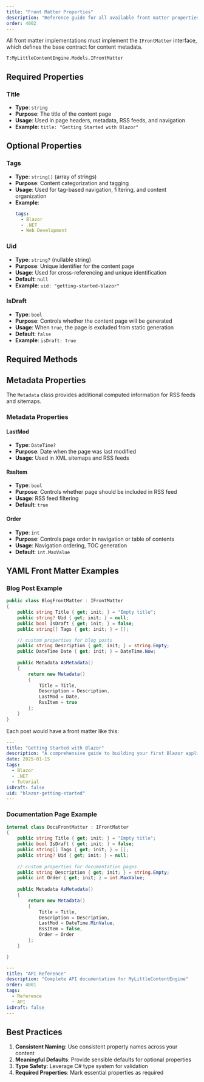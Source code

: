 ```yaml
---
title: "Front Matter Properties"
description: "Reference guide for all available front matter properties and their usage"
order: 4002
---
```


All front matter implementations must implement the `IFrontMatter` interface, which defines the base contract for
content metadata.

```csharp:xmldocid
T:MyLittleContentEngine.Models.IFrontMatter
```

## Required Properties

### Title

- **Type**: `string`
- **Purpose**: The title of the content page
- **Usage**: Used in page headers, metadata, RSS feeds, and navigation
- **Example**: `title: "Getting Started with Blazor"`

## Optional Properties

### Tags

- **Type**: `string[]` (array of strings)
- **Purpose**: Content categorization and tagging
- **Usage**: Used for tag-based navigation, filtering, and content organization
- **Example**:
  ```yaml
  tags:
    - Blazor
    - .NET
    - Web Development
  ```

### Uid

- **Type**: `string?` (nullable string)
- **Purpose**: Unique identifier for the content page
- **Usage**: Used for cross-referencing and unique identification
- **Default**: `null`
- **Example**: `uid: "getting-started-blazor"`


### IsDraft

- **Type**: `bool`
- **Purpose**: Controls whether the content page will be generated
- **Usage**: When `true`, the page is excluded from static generation
- **Default**: `false`
- **Example**: `isDraft: true`

## Required Methods

## Metadata Properties

The `Metadata` class provides additional computed information for RSS feeds and sitemaps.

### Metadata Properties

#### LastMod

- **Type**: `DateTime?`
- **Purpose**: Date when the page was last modified
- **Usage**: Used in XML sitemaps and RSS feeds

#### RssItem

- **Type**: `bool`
- **Purpose**: Controls whether page should be included in RSS feed
- **Usage**: RSS feed filtering
- **Default**: `true`

#### Order

- **Type**: `int`
- **Purpose**: Controls page order in navigation or table of contents
- **Usage**: Navigation ordering, TOC generation
- **Default**: `int.MaxValue`


## YAML Front Matter Examples

### Blog Post Example

```csharp
public class BlogFrontMatter : IFrontMatter
{
    public string Title { get; init; } = "Empty title";
    public string? Uid { get; init; } = null;
    public bool IsDraft { get; init; } = false;
    public string[] Tags { get; init; } = [];

    // custom properties for blog posts
    public string Description { get; init; } = string.Empty;
    public DateTime Date { get; init; } = DateTime.Now;
    
    public Metadata AsMetadata()
    {
        return new Metadata()
        {
            Title = Title,
            Description = Description,
            LastMod = Date,
            RssItem = true
        };
    }
}
```

Each post would have a front matter like this:

```yaml
---
title: "Getting Started with Blazor"
description: "A comprehensive guide to building your first Blazor application"
date: 2025-01-15
tags:
  - Blazor
  - .NET
  - Tutorial
isDraft: false
uid: "blazor-getting-started"
---
```

### Documentation Page Example

```csharp
internal class DocsFrontMatter : IFrontMatter
{
    public string Title { get; init; } = "Empty title";
    public bool IsDraft { get; init; } = false;
    public string[] Tags { get; init; } = [];
    public string? Uid { get; init; } = null;
    
    // custom properties for documentation pages
    public string Description { get; init; } = string.Empty;
    public int Order { get; init; } = int.MaxValue;
    
    public Metadata AsMetadata()
    {
        return new Metadata()
        {
            Title = Title,
            Description = Description,
            LastMod = DateTime.MinValue,
            RssItem = false,
            Order = Order
        };
    }

}
```

```yaml
---
title: "API Reference"
description: "Complete API documentation for MyLittleContentEngine"
order: 4001
tags:
  - Reference
  - API
isDraft: false
---
```

## Best Practices

1. **Consistent Naming**: Use consistent property names across your content
2. **Meaningful Defaults**: Provide sensible defaults for optional properties
3. **Type Safety**: Leverage C# type system for validation
4. **Required Properties**: Mark essential properties as required